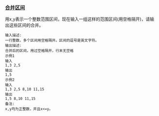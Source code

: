 ### [合并区间](<https://www.nowcoder.com/practice/0596b6232ce74b18b60ba0367d7f2492?tpId=179&&tqId=34199&rp=1&ru=/ta/exam-other&qru=/ta/exam-other/question-ranking>)

用x,y表示一个整数范围区间，现在输入一组这样的范围区间(用空格隔开)，请输出这些区间的合并。

```
输入描述:
一行整数，多个区间用空格隔开。区间的逗号是英文字符。
输出描述:
合并后的区间，用过空格隔开，行末无空格
示例1
输入
1,3 2,5
输出
1,5
示例2
输入
1,3 2,5 8,10 11,15
输出
1,5 8,10 11,15
备注:
x,y均为正整数，并且x<=y。
```


